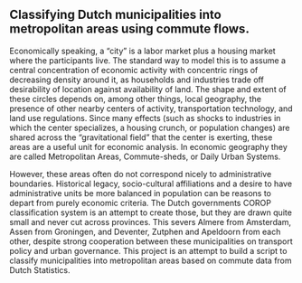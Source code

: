 ## Classifying Dutch municipalities into metropolitan areas using commute flows.

Economically speaking, a “city” is a labor market plus a housing market where the participants live. The standard way to model this is to assume a central concentration of economic activity with concentric rings of decreasing density around it, as households and industries trade off desirability of location against availability of land. The shape and extent of these circles depends on, among other things, local geography, the presence of other nearby centers of activity, transportation technology, and land use regulations. Since many effects (such as shocks to industries in which the center specializes, a housing crunch, or population changes) are shared across the “gravitational field” that the center is exerting, these areas are a useful unit for economic analysis. In economic geography they are called Metropolitan Areas, Commute-sheds, or Daily Urban Systems.

However, these areas often do not correspond nicely to administrative boundaries. Historical legacy, socio-cultural affiliations and a desire to have administrative units be more balanced in population can be reasons to depart from purely economic criteria. The Dutch governments COROP classification system is an attempt to create those, but they are drawn quite small and never cut across provinces. This severs Almere from Amsterdam, Assen from Groningen, and Deventer, Zutphen and Apeldoorn from each other, despite strong cooperation between these municipalities on transport policy and urban governance. This project is an attempt to build a script to classify municipalities into metropolitan areas based on commute data from Dutch Statistics.

